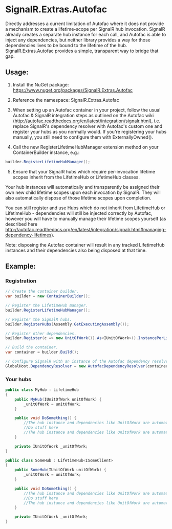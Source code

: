 # SignalR.Extras.Autofac

Directly addresses a current limitation of Autofac where it does not provide a mechanism to create a lifetime-scope per SignalR hub invocation. SignalR already creates a separate hub instance for each call, and Autofac is able to inject any dependencies, but neither library provides a way for those dependencies lives to be bound to the lifetime of the hub. SignalR.Extras.Autofac provides a simple, transparent way to bridge that gap.

## Usage:

1. Install the NuGet package: https://www.nuget.org/packages/SignalR.Extras.Autofac

2. Reference the namespace: SignalR.Extras.Autofac

3. When setting up an Autofac container in your project, follow the usual Autofac & SignalR integration steps as outlined on the Autofac wiki (http://autofac.readthedocs.org/en/latest/integration/signalr.html), i.e. replace SignalR's dependency resolver with Autofac's custom one and register your hubs as you normally would. If you're registering your hubs manually, you still need to configure them with ExternallyOwned().

4. Call the new RegisterLifetimeHubManager extension method on your ContainerBuilder instance, e.g.:

  ```C#
  builder.RegisterLifetimeHubManager();
  ```

5. Ensure that your SignalR hubs which require per-invocation lifetime scopes inherit from the LifetimeHub or LifetimeHub<T> classes.

Your hub instances will automatically and transparently be assigned their own new child lifetime scopes upon each invocation by SignalR. They will also automatically dispose of those lifetime scopes upon completion.

You can still register and use Hubs which do not inherit from LifetimeHub or LifetimeHub<T> - dependencies will still be injected correctly by Autofac, however you will have to manually manage their lifetime scopes yourself (as described here http://autofac.readthedocs.org/en/latest/integration/signalr.html#managing-dependency-lifetimes).

Note: disposing the Autofac container will result in any tracked LifetimeHub instances and their dependencies also being disposed at that time.

## Example:

### Registration

```C#
// Create the container builder.
var builder = new ContainerBuilder();

// Register the LifetimeHub manager.
builder.RegisterLifetimeHubManager();

// Register the SignalR hubs.
builder.RegisterHubs(Assembly.GetExecutingAssembly());

// Register other dependencies.
builder.Register(c => new UnitOfWork()).As<IUnitOfWork>().InstancePerLifetimeScope();

// Build the container.
var container = builder.Build();

// Configure SignalR with an instance of the Autofac dependency resolver.
GlobalHost.DependencyResolver = new AutofacDependencyResolver(container);
```

### Your hubs

```C#
public class MyHub : LifetimeHub
{
    public MyHub(IUnitOfWork unitOfWork) {
        _unitOfWork = unitOfWork;
    }

    public void DoSomething() {
        //The hub instance and dependencies like UnitOfWork are automatically created prior to SignalR invoking this method
        //Do stuff here
        //The hub instance and dependencies like UnitOfWork are automatically destroyed after SignalR has invoked this method
    }

    private IUnitOfWork _unitOfWork;
}

public class SomeHub : LifetimeHub<ISomeClient>
{
    public SomeHub(IUnitOfWork unitOfWork) {
        _unitOfWork = unitOfWork;
    }

    public void DoSomething() {
        //The hub instance and dependencies like UnitOfWork are automatically created prior to SignalR invoking this method
        //Do stuff here
        //The hub instance and dependencies like UnitOfWork are automatically destroyed after SignalR has invoked this method
    }

    private IUnitOfWork _unitOfWork;
}
```
